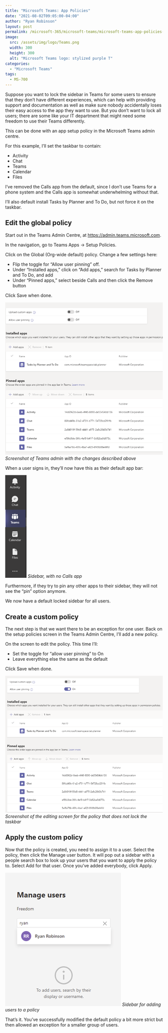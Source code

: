 ```yaml
---
title: "Microsoft Teams: App Policies"
date: "2021-08-02T09:05:00-04:00"
author: "Ryan Robinson"
layout: post
permalink: /microsoft-365/microsoft-teams/microsoft-teams-app-policies-define-sidebar-for-most-users/
image: 
  src: /assets/img/logo/Teams.png
  width: 300
  height: 300
  alt: "Microsoft Teams logo: stylized purple T"
categories:
  - "Microsoft Teams"
tags:
  - MS-700
---
```


Suppose you want to lock the sidebar in Teams for some users to ensure that they don’t have different experiences, which can help with providing support and documentation as well as make sure nobody accidentally loses their easy access to the app they want to use. But you don’t want to lock all users; there are some like your IT department that might need some freedom to use their Teams differently.

This can be done with an app setup policy in the Microsoft Teams admin centre.

For this example, I’ll set the taskbar to contain:

- Activity
- Chat
- Teams
- Calendar
- Files

I’ve removed the Calls app from the default, since I don’t use Teams for a phone system and the Calls app is somewhat underwhelming without that.

I’ll also default install Tasks by Planner and To Do, but not force it on the taskbar.

## Edit the global policy

Start out in the Teams Admin Centre, at <https://admin.teams.microsoft.com>.

In the navigation, go to Teams Apps -&gt; Setup Policies.

Click on the Global (Org-wide default) policy. Change a few settings here:

- Flip the toggle for “Allow user pinning” off.
- Under “Installed apps,” click on “Add apps,” search for Tasks by Planner and To Do, and add
- Under “Pinned apps,” select beside Calls and then click the Remove button

Click Save when done.

![Policy editing screen with sections for general settings, installed apps, and pinned apps](/assets/img/2021/07/Global-policy-changes.png)
_Screenshot of Teams admin with the changes described above_

When a user signs in, they’ll now have this as their default app bar:

![](/assets/img/2021/07/Global-policy-with-no-calls-app.png)
_Sidebar, with no Calls app_

Furthermore, if they try to pin any other apps to their sidebar, they will not see the “pin” option anymore.

We now have a default locked sidebar for all users.

## Create a custom policy

The next step is that we want there to be an exception for one user. Back on the setup policies screen in the Teams Admin Centre, I’ll add a new policy.

On the screen to edit the policy. This time I’ll:

- Set the toggle for “allow user pinning” to On
- Leave everything else the same as the default

Click Save when done.

![Policy editing screen with general settings, installed apps, and pinned apps](/assets/img/2021/07/Freedom-policy.png)
_Screenshot of the editing screen for the policy that does not lock the taskbar_

## Apply the custom policy

Now that the policy is created, you need to assign it to a user. Select the policy, then click the Manage user button. It will pop out a sidebar with a people search box to look up your users that you want to apply the policy to. Select Add for that user. Once you’ve added everybody, click Apply.

![Manager users for the "Freedom" policy, adding the user "Ryan Robinson"](/assets/img/2021/08/Add-user-to-Teams-app-policy.png)
_Sidebar for adding users to a policy_

That’s it. You’ve successfully modified the default policy a bit more strict but then allowed an exception for a smaller group of users.

